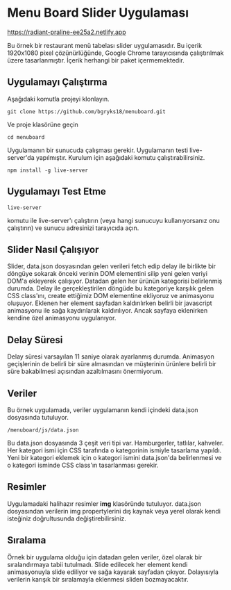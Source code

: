 # Menu Board Slider Uygulaması
https://radiant-praline-ee25a2.netlify.app

Bu örnek bir restaurant menü tabelası slider uygulamasıdır.
Bu içerik 1920x1080 pixel çözünürlüğünde, Google Chrome tarayıcısında çalıştırılmak üzere tasarlanmıştır.
İçerik herhangi bir paket içermemektedir.


## Uygulamayı Çalıştırma

Aşağıdaki komutla projeyi klonlayın.

    git clone https://github.com/bgryks18/menuboard.git
Ve proje klasörüne geçin

    cd menuboard

Uygulamanın bir sunucuda çalışması gerekir.
Uygulamanın testi live-server'da yapılmıştır. 
Kurulum için aşağıdaki komutu çalıştırabilirsiniz.

    npm install -g live-server


## Uygulamayı Test Etme

    live-server
  komutu ile live-server'ı çalıştırın (veya hangi sunucuyu kullanıyorsanız onu çalıştırın) ve sunucu adresinizi tarayıcıda açın.
  
## Slider Nasıl Çalışıyor
  Slider, data.json dosyasından gelen verileri fetch edip delay ile birlikte bir döngüye sokarak önceki verinin DOM elementini silip yeni gelen veriyi DOM'a ekleyerek çalışıyor. 
Datadan gelen her ürünün kategorisi belirlenmiş durumda. Delay ile gerçekleştirilen döngüde bu kategoriye karşılık gelen CSS class'ını, create ettiğimiz DOM elementine ekliyoruz ve animasyonu oluşuyor.
Eklenen her element sayfadan kaldırılırken belirli bir javascript animasyonu ile sağa kaydırılarak kaldırılıyor.
Ancak sayfaya eklenirken kendine özel animasyonu uygulanıyor.

## Delay Süresi
Delay süresi varsayılan 11 saniye olarak ayarlanmış durumda. Animasyon geçişlerinin de belirli bir süre almasından ve müşterinin ürünlere belirli bir süre bakabilmesi açısından azaltılmasını önermiyorum.

## Veriler

Bu örnek uygulamada, veriler uygulamanın kendi içindeki data.json dosyasında tutuluyor.

    /menuboard/js/data.json
  Bu data.json dosyasında 3 çeşit veri tipi var. Hamburgerler, tatlılar, kahveler. 
  Her kategori ismi için CSS tarafında o kategorinin ismiyle tasarlama yapıldı.
  Yeni bir kategori eklemek için o kategori ismini data.json'da belirlenmesi ve o kategori isminde CSS class'ın tasarlanması gerekir.
   

## Resimler

Uygulamadaki halihazır resimler **img** klasöründe tutuluyor.
data.json dosyasından verilerin img propertylerini dış kaynak veya yerel olarak kendi isteğiniz doğrultusunda değiştirebilirsiniz.

## Sıralama

Örnek bir uygulama olduğu için datadan gelen veriler, özel olarak bir sıralandırmaya tabii tutulmadı.
Slide edilecek her element kendi animasyonuyla slide ediliyor ve sağa kayarak sayfadan çıkıyor. Dolayısıyla verilerin karışık bir sıralamayla eklenmesi sliderı bozmayacaktır. 
